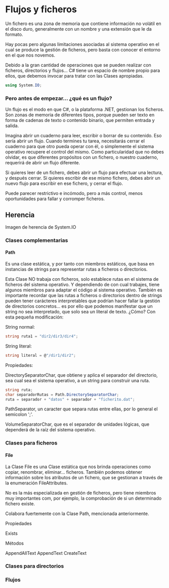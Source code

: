# Flujos y ficheros

Un fichero es una zona de memoria que contiene información no volátil en el disco duro, generalmente con un nombre y una extensión que le da formato.

Hay pocas pero algunas limitaciones asociadas al sistema operativo en el cual se produce la gestión de ficheros, pero basta con conocer el entorno en el que nos novemos.

Debido a la gran cantidad de operaciones que se pueden realizar con ficheros, directorios y flujos... C# tiene un espacio de nombre propio para ellos, que debemos invocar para tratar con las Clases apropiadas.

```cs
using System.IO;
```

### Pero antes de empezar... ¿qué es un flujo?

Un flujo es el modo en que C#, o la plataforma .NET, gestionan los ficheros. Son zonas de memoria de diferentes tipos, porque pueden ser texto en forma de cadenas de texto o contenido binario, que permiten entrada y salida.

Imagina abrir un cuaderno para leer, escribir o borrar de su contenido. Eso sería abrir un flujo. Cuando termines tu tarea, necesitarás cerrar el cuaderno para que otro pueda operar con él, o simplemente el sistema operativo recupere el control del mismo. Como particularidad que no debes olvidar, es que diferentes propósitos con un fichero, o nuestro cuaderno, requerirá de abrir un flujo diferente.

Si quieres leer de un fichero, debes abrir un flujo para efectuar una lectura, y después cerrar.
Si quieres escribir de ese mismo fichero, debes abrir un nuevo flujo para escribir en ese fichero, y cerrar el flujo.

Puede parecer restrictivo e incómodo, pero a más control, menos oportunidades para fallar y corromper ficheros.

## Herencia

Imagen de herencia de System.IO

### Clases complementarias

#### Path

Es una clase estática, y por tanto con miembros estáticos, que basa en instancias de strings para representar rutas a ficheros o directorios.

Esta Clase NO trabaja con ficheros, solo establece rutas en el sistema de ficheros del sistema operativo. Y dependiendo de con cual trabajes, tiene algunos miembros para adaptar el código al sistema operativo. También es importante recordar que las rutas a ficheros o directorios dentro de strings pueden tener carácteres interpretables que podrían hacer fallar la gestión de directorios concretos... es por ello que podemos manifestar que un string no sea interpretado, que solo sea un literal de texto. ¿Cómo? Con esta pequeña modificación:

String normal:
```cs
string ruta1 = "dir2/dir3/dir4";
```

String literal:
```cs
string literal = @"/dir1/dir2";
```

Propiedades:

DirectorySeparatorChar, que obtiene y aplica el separador del directorio, sea cual sea el sistema operativo, a un string para construir una ruta.

```cs
string ruta;
char separadorRutas = Path.DirectorySeparatorChar;
ruta = separador + "datos" + separador + "ficherito.dat";
```
PathSeparator, un caracter que separa rutas entre ellas, por lo general el semicolon ';'.

VolumeSeparatorChar, que es el separador de unidades lógicas, que dependerá de la raíz del sistema operativo.

### Clases para ficheros

#### File

La Clase File es una Clase estática que nos brinda operaciones como copiar, renombrar, eliminar... ficheros. También podemos obtener información sobre los atributos de un fichero, que se gestionan a través de la enumeración FileAttributes.

No es la más especializada en gestión de ficheros, pero tiene miembros muy importantes com, por ejemplo, la comprobación de si un determinado fichero existe.

Colabora fuertemente con la Clase Path, mencionada anteriormente.

Propiedades

Exists

Métodos

AppendAllText
AppendText
CreateText

### Clases para directorios
### Flujos
